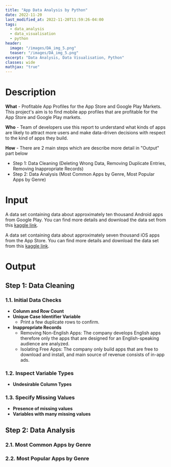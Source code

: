 ```yaml
---
title: "App Data Analysis by Python"
date: 2022-11-20
last_modified_at: 2022-11-20T11:59:26-04:00
tags: 
  - data_analysis
  - data_visualisation
  - python
header:
  image: "/images/DA_img_5.png"
  teaser: "/images/DA_img_5.png"
excerpt: "Data Analysis, Data Visualisation, Python"
classes: wide
mathjax: "true"
---
```

# Description
**What** - Profitable App Profiles for the App Store and Google Play Markets. This project's aim is to find mobile app profiles that are profitable for the App Store and Google Play markets. 

**Who** - Team of developers use this report to understand what kinds of apps are likely to attract more users and make data-driven decisions with respect to the kind of apps they build.

**How** - There are 2 main steps which are describe more detail in "Output" part below
- Step 1: Data Cleaning (Deleting Wrong Data, Removing Duplicate Entries, Removing Inappropriate Records)
- Step 2: Data Analysis (Most Common Apps by Genre, Most Popular Apps by Genre)

# Input
A data set containing data about approximately ten thousand Android apps from Google Play. You can find more details and download the data set from this [kaggle link](https://www.kaggle.com/datasets/lava18/google-play-store-apps).

A data set containing data about approximately seven thousand iOS apps from the App Store. You can find more details and download the data set from this [kaggle link](https://www.kaggle.com/datasets/ramamet4/app-store-apple-data-set-10k-apps).

# Output
## Step 1: Data Cleaning
### 1.1. Initial Data Checks
- **Colunm and Row Count**
- **Unique Case Identifier Variable**
  - Print a few duplicate rows to confirm.
- **Inappropriate Records**
  - Removing Non-English Apps: The company develops English apps therefore only the apps that are designed for an English-speaking audience are analyzed.
  - Isolating Free Apps: The company only build apps that are free to download and install, and main source of revenue consists of in-app ads.


### 1.2. Inspect Variable Types
- **Undesirable Column Types**

### 1.3. Specify Missing Values
- **Presence of missing values**
- **Variables with many missing values**

## Step 2: Data Analysis
### 2.1. Most Common Apps by Genre
### 2.2. Most Popular Apps by Genre
